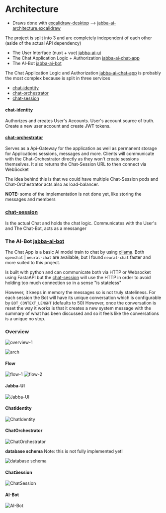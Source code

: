 Architecture
============

* Draws done with [excalidraw-desktop](https://github.com/pgkt04/excalidraw-desktop) --> [jabba-ai-architecture.excalidraw](jabba-ai-architecture.excalidraw)


The project is split into 3 and are completely independent of each other (aside of the actual API dependency)

* The User Interface (nuxt + vue) [jabba-ai-ui](https://github.com/Koubae/jabba-ai-ui)
* The Chat Application Logic + Authorization [jabba-ai-chat-app](https://github.com/Koubae/jabba-ai-chat-app)
* The AI-Bot [jabba-ai-bot](https://github.com/Koubae/jabba-ai-bot)

The Chat Application Logic and Authorization [jabba-ai-chat-app](https://github.com/Koubae/jabba-ai-chat-app)
is probably the most complex because is split in three services


* [chat-identity](https://github.com/Koubae/jabba-ai-chat-app/tree/master/internal/chat-identity)
* [chat-orchestrator](https://github.com/Koubae/jabba-ai-chat-app/tree/master/internal/chat-orchestrator)
* [chat-session](https://github.com/Koubae/jabba-ai-chat-app/tree/master/internal/chat-session)

#### [chat-identity](https://github.com/Koubae/jabba-ai-chat-app/tree/master/internal/chat-identity)

Authorizes and creates User's Accounts.
User's account source of truth. 
Create a new user account and create JWT tokens.


#### [chat-orchestrator](https://github.com/Koubae/jabba-ai-chat-app/tree/master/internal/chat-orchestrator)

Serves as a Api-Gateway for the application as well as permanent storage for Applications sessions, messages and more.
Clients will communicate with the Chat-Orchestrator directly as they won't create sessions themselves.
It also returns the Chat-Session URL to then connect via WebSocket

The idea behind this is that we could have multiple Chat-Session pods and Chat-Orchestrator acts also as load-balancer.

**NOTE:** some of the implementation is not done yet, like storing the messages and members


### [chat-session](https://github.com/Koubae/jabba-ai-chat-app/tree/master/internal/chat-session)

Is the actual Chat and holds the chat logic.
Communicates with the User's and The Chat-Bot, acts as a messanger

### The AI-Bot [jabba-ai-bot](https://github.com/Koubae/jabba-ai-bot)

The Chat App is a basic AI model train to chat by using [ollama](https://ollama.com/).
Both `openchat` | `neural-chat` are available, but I found `neural-chat` faster and more suited to this project.

Is built with python and can communicate both via HTTP or Websocket using FastaAPI but the [chat-session](https://github.com/Koubae/jabba-ai-chat-app/tree/master/internal/chat-session)
will use the HTTP in order to avoid holding too much connection so in a sense "is stateless"

However, it keeps in memory the messages so is not truly stateliness. 
For each session the Bot will have its unique conversation which is configurable by `BOT_CONTEXT_LENGHT` (defaults to 50)
However, once the conversation is reset the way it works is that it creates a new system message with the summary of 
what has been discussed and so it feels like the conversations is a unique no stop.


### Overview


![overview-1](image.png)

![arch](image-1.png)

#### Flow

![flow-1](image-2.png)
![flow-2](image-3.png)

#### Jabba-UI

![Jabba-UI](image-4.png)

#### ChatIdentity

![ChatIdentity](image-5.png)

#### ChatOrchestrator

![ChatOrchestrator](image-6.png)

**database schema**
Note: this is not fully implemented yet!

![database schema](image-7.png)

#### ChatSession

![ChatSession](image-8.png)

#### AI-Bot

![AI-Bot](image-9.png)
